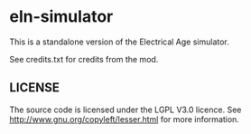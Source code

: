 # eln-simulator

This is a standalone version of the Electrical Age simulator.

See credits.txt for credits from the mod.

## LICENSE

The source code is licensed under the LGPL V3.0 licence. See http://www.gnu.org/copyleft/lesser.html for more information.
